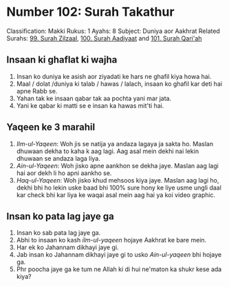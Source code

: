 # Number 102: Surah Takathur

Classification: Makki
Rukus: 1
Ayahs: 8
Subject: Duniya aor Aakhrat
Related Surahs: [99. Surah Zilzaal](./99_Surah_Zilzaal.md), [100. Surah Aadiyaat](./100_Surah_Aadiyaat) and [101. Surah Qari'ah](./101_Surah_Qari'ah.md)

## Insaan ki ghaflat ki wajha

1. Insan ko duniya ke asish aor ziyadati ke hars ne ghafil kiya howa hai.
2. Maal / dolat /duniya ki talab / hawas / lalach, insaan ko ghafil kar deti hai apne Rabb se.
3. Yahan tak ke insaan qabar tak aa pochta yani mar jata.
4. Yani ke qabar ki matti se e insan ka hawas mit'ti hai.

## Yaqeen ke 3 marahil

1. *Ilm-ul-Yaqeen*: Woh jis se natija ya andaza lagaya ja sakta ho. Maslan dhuwaan dekha to kaha k aag lagi. Aag asal mein dekhi nai lekin dhuwaan se andaza laga liya.
2. *Ain-ul-Yaqeen*: Woh jisko apne aankhon se dekha jaye. Maslan aag lagi hai aor dekh li ho apni aankho se.
3. *Haq-ul-Yaqeen*: Woh jisko khud mehsoos kiya jaye. Maslan aag lagi ho, dekhi bhi ho lekin uske baad bhi 100% sure hony ke liye usme ungli daal kar check bhi kar liya ke waqai asal mein aag hai ya koi video graphic.

## Insan ko pata lag jaye ga

1. Insan ko sab pata lag jaye ga.
2. Abhi to insaan ko kash *ilm-ul-yaqeen* hojaye Aakhrat ke bare mein.
3. Har ek ko Jahannam dikhayi jaye gi.
4. Jab insan ko Jahannam dikhayi jaye gi to usko *Ain-ul-yaqeen* bhi hojaye ga.
5. Phr poocha jaye ga ke tum ne Allah ki di hui ne'maton ka shukr kese ada kiya?

